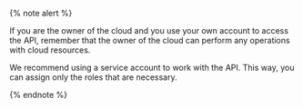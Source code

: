 {% note alert %}

If you are the owner of the cloud and you use your own account to access the API, remember that the owner of the cloud can perform any operations with cloud resources.

We recommend using a service account to work with the API. This way, you can assign only the roles that are necessary.

{% endnote %}

